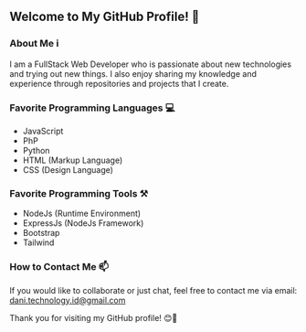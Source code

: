 ## Welcome to My GitHub Profile! 👋

### About Me ℹ️
I am a FullStack Web Developer who is passionate about new technologies and trying out new things. I also enjoy sharing my knowledge and experience through repositories and projects that I create.

### Favorite Programming Languages 💻
- JavaScript
- PhP
- Python
- HTML (Markup Language)
- CSS (Design Language)

### Favorite Programming Tools ⚒️
- NodeJs (Runtime Environment)
- ExpressJs (NodeJs Framework)
- Bootstrap
- Tailwind

### How to Contact Me 📫
If you would like to collaborate or just chat, feel free to contact me via email: [dani.technology.id@gmail.com](mailto:dani.technology.id@gmail.com)

Thank you for visiting my GitHub profile! 😊🌟